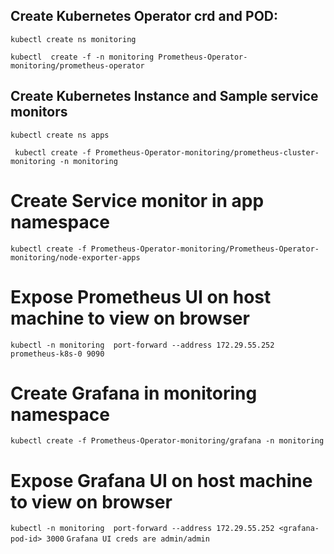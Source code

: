 
## Create Kubernetes Operator crd and POD:

`
  kubectl create ns monitoring
`

`
  kubectl  create -f -n monitoring Prometheus-Operator-monitoring/prometheus-operator
`




## Create Kubernetes Instance and Sample service monitors

`
  kubectl create ns apps
`

` 
  kubectl create -f Prometheus-Operator-monitoring/prometheus-cluster-monitoring -n monitoring
`

# Create Service monitor in app namespace
`
  kubectl create -f Prometheus-Operator-monitoring/Prometheus-Operator-monitoring/node-exporter-apps
`


# Expose Prometheus UI on host machine to view on browser
`
  kubectl -n monitoring  port-forward --address 172.29.55.252 prometheus-k8s-0 9090
`

# Create Grafana in monitoring  namespace
`
  kubectl create -f Prometheus-Operator-monitoring/grafana -n monitoring
`
# Expose Grafana UI on host machine to view on browser
`
  kubectl -n monitoring  port-forward --address 172.29.55.252 <grafana-pod-id> 3000
`
`
  Grafana UI creds are admin/admin
`
